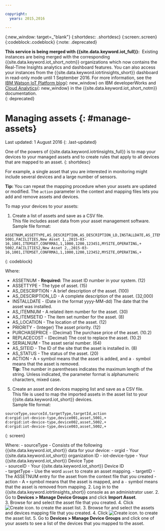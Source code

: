 ```yaml
---

copyright:
  years: 2015,2016

---
```


{:new_window: target=\_"blank"}
{:shortdesc: .shortdesc}
{:screen:.screen}
{:codeblock:.codeblock}
{:note: .deprecated}

**This service is being merged with {{site.data.keyword.iot_full}}:**  Existing instances are being merged with the corresponding {{site.data.keyword.iot_short_notm}} organizations which now contains the Real-Time Insights analytics and dashboard features. You can also access your instances from the {{site.data.keyword.iotrtinsights_short}} dashboard in read-only mode until 1 September 2016. For more information, see the [IBM Watson IoT Platform blog](https://developer.ibm.com/iotplatform/2016/04/28/iot-real-time-insights-and-watson-iot-platform-a-match-made-in-heaven/){: new_window} on IBM developerWorks and [Cloud Analytics](https://new-console.ng.bluemix.net/docs/services/IoT/cloud_analytics.html){: new_window} in the {{site.data.keyword.iot_short_notm}} documentation.  
{: deprecated}

# Managing assets {: #manage-assets}
Last updated: 1 August 2016
{: .last-updated}

One of the powers of {{site.data.keyword.iotrtinsights_full}} is to map your devices to your managed assets and to create rules that apply to all devices that are mapped to an asset.
{: shortdesc}

For example, a single asset that you are interested in monitoring might include several devices and a large number of sensors.

**Tip:** You can repeat the mapping procedure when your assets are updated or modified. The `action`  parameter in the context and mapping files lets you add and remove assets and devices.

To map your devices to your assets:
1. Create a list of assets and save as a CSV file.  
This file includes asset data from your asset management software.
Sample file format:  
```
ASSETNUM,ASSETTYPE,AS_DESCRIPTION,AS_DESCRIPTION_LD,INSTALLDATE,AS_ITEMNUM,AS_ITEMSETID,AS_LOCATION,PRIORITY,PURCHASEPRICE,REPLACECOST,SERIALNUM,AS_SITEID,AS_STATUS,ACTION  
5001,FACILITIES,New Asset 1,,2015-03-16,1001,ITEMSET,CONFRMA1,1,1000,1200,123451,MYSITE,OPERATING,+    
5002,FACILITIES2,New Asset 2,,2015-03-16,1001,ITEMSET,CONFRMA1,1,1000,1200,123452,MYSITE,OPERATING,+
```
{: codeblock}

  Where:  
  - ASSETNUM - **Required:** The asset ID number in your system. (12)
  - ASSETTYPE - The type of asset. (15)
  - AS_DESCRIPTION - A brief description of the asset. (100)
  - AS_DESCRIPTION_LD - A complete description of the asset. (32,000)
  - INSTALLDATE - (Date in the format yyyy-MM-dd) The date that the asset was installed.
  - AS_ITEMNUM - A related item number for the asset. (30)
  - AS_ITEMSETID - The item set number for the asset. (8)
  - AS_LOCATION - The location of the asset. (12)
  - PRIORITY - (Integer) The asset priority. (12)
  - PURCHASEPRICE - (Decimal) The purchase price of the asset. (10.2)
  - REPLACECOST - (Decimal) The cost to replace the asset. (10.2)
  - SERIALNUM - The asset serial number. (64)
  - AS_SITEID - The ID of the site that the asset is installed in. (8)
  - AS_STATUS - The status of the asset. (20)
  - ACTION - A `+` symbol means that the asset is added, and a `-` symbol means that the asset is removed.  
  **Tip:** The number in parentheses indicates the maximum length of the string. Unless indicated, the parameter format is alphanumeric characters, mixed case.

5. Create an asset and devices mapping list and save as a CSV file.  
  This file is used to map the imported assets in the asset list to your {{site.data.keyword.iot_short}} devices.  
  Sample file format:  
  ```
  sourceType,sourceId,targetType,targetId,action  
  d:orgid:iot-device-type,device001,asset,5001,+  
  d:orgid:iot-device-type,device002,asset,5002,+  
  d:orgid:iot-device-type,device003,asset,5002,+  
  ```
  {: screen}   

  Where:
    - sourceType - Consists of the following {{site.data.keyword.iot_short}} data for your device:
      - orgid - Your {{site.data.keyword.iot_short}} organization ID
      - iot-device-type - Your {{site.data.keyword.iot_short}} Device Type  
    - sourceID - Your {{site.data.keyword.iot_short}} Device ID  
    - targetType - Use the word `asset` to create an asset mapping.
    - targetID - The ASSETNUM entry for the asset from the context file that you created
    - action - A `+` symbol means that the asset is mapped, and a `-` symbol means that the asset is removed from mapping.
2. Log in to the {{site.data.keyword.iotrtinsights_short}}  console as an administrator user.
2. Go to **Devices > Manage Device Groups** and click **Import Asset**.  
3. Browse for and select the asset file that you created.
4. Click ![Create icon.](images/create.png "Create icon") to create the asset list.
3. Browse for and select the assets and devices mapping file that you created.
4. Click ![Create icon.](images/create.png "Create icon") to create the asset list.
5. Go to **Devices > Manage Device Groups** and click one of your assets to see a list of the devices that you mapped to the asset.
